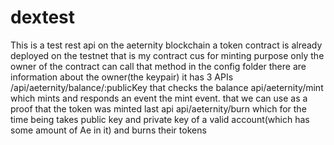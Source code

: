 # dextest
This is a test rest api on the aeternity blockchain
a token contract is already deployed on the testnet
that is my contract cus
for minting purpose only the owner of the contract can call that method
in the config folder there are information about the owner(the keypair)
it has 3 APIs
/api/aeternity/balance/:publicKey
that checks the balance
api/aeternity/mint
which mints and responds an event
the mint event. that we can use as a proof that the token was minted
last api
api/aeternity/burn
which for the time being takes public key and private key of a valid account(which has some amount of Ae in it)
and burns their tokens
